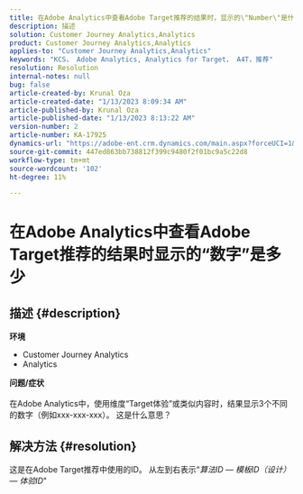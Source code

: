 ```yaml
---
title: 在Adobe Analytics中查看Adobe Target推荐的结果时，显示的\"Number\"是什么内容？
description: 描述
solution: Customer Journey Analytics,Analytics
product: Customer Journey Analytics,Analytics
applies-to: "Customer Journey Analytics,Analytics"
keywords: "KCS， Adobe Analytics, Analytics for Target， A4T，推荐"
resolution: Resolution
internal-notes: null
bug: false
article-created-by: Krunal Oza
article-created-date: "1/13/2023 8:09:34 AM"
article-published-by: Krunal Oza
article-published-date: "1/13/2023 8:13:22 AM"
version-number: 2
article-number: KA-17925
dynamics-url: "https://adobe-ent.crm.dynamics.com/main.aspx?forceUCI=1&pagetype=entityrecord&etn=knowledgearticle&id=75942d99-1993-ed11-aad1-6045bd006793"
source-git-commit: 447ed863bb738812f399c9480f2f01bc9a5c22d8
workflow-type: tm+mt
source-wordcount: '102'
ht-degree: 11%

---
```


# 在Adobe Analytics中查看Adobe Target推荐的结果时显示的“数字”是多少

## 描述 {#description}

<b>环境</b>
- Customer Journey Analytics
- Analytics



<b>问题/症状</b><br><br>在Adobe Analytics中，使用维度“Target体验”或类似内容时，结果显示3个不同的数字（例如xxx-xxx-xxx）。 这是什么意思？<br>

## 解决方法 {#resolution}


这是在Adobe Target推荐中使用的ID。 从左到右表示“*算法ID — 模板ID（设计） — 体验ID*&quot;
